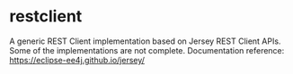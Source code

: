 # restclient
A generic REST Client implementation based on Jersey REST Client APIs. Some of the implementations are not complete. Documentation reference: https://eclipse-ee4j.github.io/jersey/

